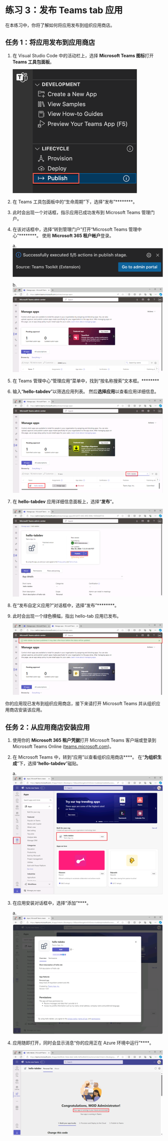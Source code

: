 # 练习 3：发布 Teams tab 应用

在本练习中，你将了解如何将应用发布到组织应用商店。

## 任务 1：将应用发布到应用商店

1. 在 Visual Studio Code 中的活动栏上，选择 **Microsoft Teams 图标**打开 **Teams 工具包面板**。

    ![打开的 Teams 工具包面板的屏幕截图，其中突出显示了“发布到 Teams”选项。](../../media/publish-to-teams.png)

1. 在 Teams 工具包面板中的“生命周期”下，选择“发布”********。

1. 此时会出现一个对话框，指示应用已成功发布到 Microsoft Teams 管理门户。

1. 在该对话框中，选择“转到管理门户”打开“Microsoft Teams 管理中心”********。  使用 **Microsoft 365 租户帐户**登录。

    a. ![将应用发布到组织应用商店后显示的 Toast 消息的屏幕截图。](../../media/published-successfully.png)

    b. ![Teams 管理中心的屏幕截图。](../../media/admin-portal.png)

1. 在 Teams 管理中心“管理应用”菜单中，找到“按名称搜索”文本框。******** 
1. 输入“**hello-tabdev**”以筛选应用列表。 然后**选择应用**以查看应用详细信息。

    ![显示在 Teams 管理中心搜索应用的屏幕截图。](../../media/search-app-dev-portal.png)

1. 在 **hello-tabdev** 应用详细信息面板上，选择“**发布**”。

    ![在 Teams 管理中心发布应用的屏幕截图。](../../media/admin-publish-app.png)

1. 在“发布自定义应用?”对话框中，选择“发布”********。

1. 此时会出现一个绿色横幅，指出 hello-tab 应用已发布。

    ![Teams 管理中心内指出应用已发布的绿色横幅的屏幕截图。](../../media/publish-status.png)

你的应用现已发布到组织应用商店，接下来请打开 Microsoft Teams 并从组织应用商店安装该应用。

## 任务 2：从应用商店安装应用

1. 使用你的 **Microsoft 365 租户凭据**打开 Microsoft Teams 客户端或登录到 Microsoft Teams Online ([teams.microsoft.com](teams.microsoft.com))。
2. 在 Microsoft Teams 中，转到“应用”以查看组织应用商店****。 在“**为组织生成**”下，选择“**hello-tabdev**”磁贴。

    a. ![组织应用商店的屏幕截图，其中突出显示了 hello-tab 应用。](../../media/org-store.png)

3. 在应用安装对话框中，选择“添加”****。

    a. ![显示在 Microsoft Teams 中添加应用的屏幕截图。](../../media/add-app.png)

4. 应用随即打开，同时会显示消息“你的应用正在 Azure 环境中运行”****。

    ![在 Microsoft Teams 中运行的应用的屏幕截图。](../../media/app-running-in-azure.png)
